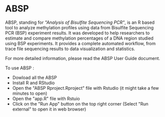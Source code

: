 # ABSP
ABSP, standing for *"Analysis of Bisulfite Sequencing PCR"*, is an R based tool to analyze methylation profiles using data from Bisulfite Sequencing PCR (BSP) experiment results. 
It was developed to help researchers to estimate and compare methylation percentages of a DNA region studied using BSP experiments. 
It provides a complete automated workflow, from trace file sequencing results to data visualization and statistics.

For more detailed information, please read the ABSP User Guide document.

To use ABSP :

* Dowload all the ABSP
* Install R and RStudio
* Open the "ABSP Rproject.Rproject" file with Rstudio (it might take a few minutes to open)
* Open the "app.R" file with Rstuio
* Click on the "Run App" button on the top right corner (Select "Run external" to open it in web browser)
